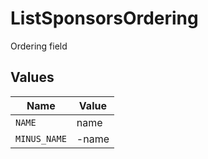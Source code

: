 # ListSponsorsOrdering

Ordering field


## Values

| Name         | Value        |
| ------------ | ------------ |
| `NAME`       | name         |
| `MINUS_NAME` | -name        |